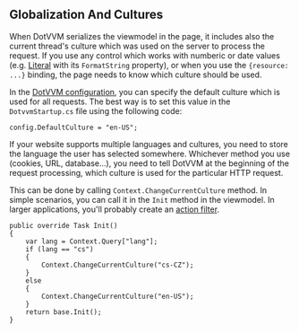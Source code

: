 ﻿## Globalization And Cultures

When DotVVM serializes the viewmodel in the page, it includes also the current thread's culture which was used on the server to process the request.
If you use any control which works with numberic or date values (e.g. [Literal](/docs/controls/builtin/Literal/{branch}) with its `FormatString` property), 
or when you use the `{resource: ...}` binding, the page needs to know which culture should be used.

In the [DotVVM configuration](/docs/tutorials/basics-configuration/{branch}), you can specify the default culture which is used for all requests. The best way 
is to set this value in the `DotvvmStartup.cs` file using the following code:

```CSHARP
config.DefaultCulture = "en-US";
```

If your website supports multiple languages and cultures, you need to store the language the user has selected somewhere. 
Whichever method you use (cookies, URL, database...), you need to tell DotVVM at the beginning of the request processing, which culture is used for the particular
HTTP request.

This can be done by calling `Context.ChangeCurrentCulture` method. In simple scenarios, you can call it in the `Init` method in the viewmodel. In larger applications,
you'll probably create an [action filter](/docs/tutorials/advanced-action-filters/{branch}).

```CSHARP
public override Task Init()
{
    var lang = Context.Query["lang"];
    if (lang == "cs")
    {
        Context.ChangeCurrentCulture("cs-CZ");
    }
    else
    {
        Context.ChangeCurrentCulture("en-US");
    }
    return base.Init();
}
```
